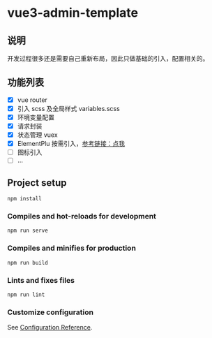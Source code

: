# vue3-admin-template

## 说明
开发过程很多还是需要自己重新布局，因此只做基础的引入，配置相关的。
## 功能列表
- [x] vue router
- [x] 引入 scss 及全局样式 variables.scss
- [x] 环境变量配置
- [x] 请求封装
- [x] 状态管理 vuex
- [x] ElementPlu 按需引入，[参考链接：点我](https://element-plus.org/zh-CN/guide/quickstart.html#%25E6%258C%2589%25E9%259C%2580%25E5%25AF%25BC%25E5%2585%25A5)
- [ ] 图标引入
- [ ] ...

## Project setup
```
npm install
```

### Compiles and hot-reloads for development
```
npm run serve
```

### Compiles and minifies for production
```
npm run build
```

### Lints and fixes files
```
npm run lint
```

### Customize configuration
See [Configuration Reference](https://cli.vuejs.org/config/).

